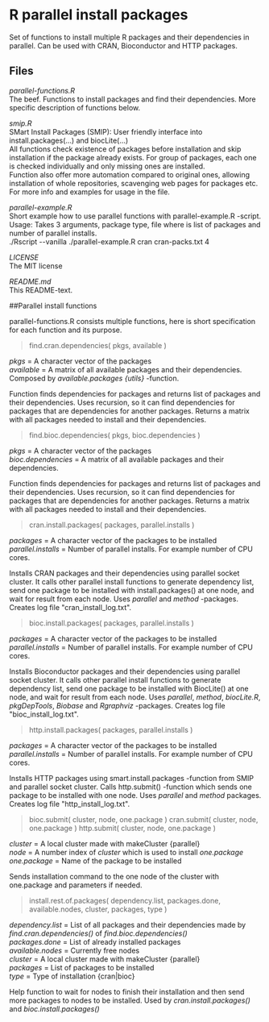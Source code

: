# R parallel install packages
Set of functions to install multiple R packages and their dependencies in parallel. Can be used with CRAN, Bioconductor and HTTP packages. 


## Files
 *parallel-functions.R*   
The beef. Functions to install packages and find their dependencies. More specific description of functions below.

*smip.R*   
SMart Install Packages (SMIP): User friendly interface into install.packages(...) and biocLite(...)   
All functions check existence of packages before installation and skip installation if the package already exists. For group of packages, each one is checked individually and only missing ones are installed.   
Function also offer more automation compared to original ones, allowing installation of whole repositories, scavenging web pages for packages etc.   
For more info and examples for usage in the file. 

 *parallel-example.R*   
Short example how to use parallel functions with parallel-example.R -script.    
Usage: Takes 3 arguments, package type, file where is list of packages and number of parallel installs.   
./Rscript --vanilla ./parallel-example.R cran cran-packs.txt 4     

 *LICENSE*   
The MIT license

 *README.md*   
This README-text.


##Parallel install functions

parallel-functions.R consists multiple functions, here is short specification for each function and its purpose. 

   
   
> find.cran.dependencies( pkgs, available )

*pkgs* = A character vector of the packages    
*available* = A matrix of all available packages and their dependencies. Composed by *available.packages {utils}* -function.   

Function finds dependencies for packages and returns list of packages and their dependencies. Uses recursion, so it can find dependencies for packages that are dependencies for another packages. Returns a matrix with all packages needed to install and their dependencies.

   
   
> find.bioc.dependencies( pkgs, bioc.dependencies )

*pkgs* = A character vector of the packages    
*bioc.dependencies* = A matrix of all available packages and their dependencies.    

Function finds dependencies for packages and returns list of packages and their dependencies. Uses recursion, so it can find dependencies for packages that are dependencies for another packages. Returns a matrix with all packages needed to install and their dependencies.

   
   
> cran.install.packages( packages, parallel.installs ) 

*packages* = A character vector of the packages to be installed   
*parallel.installs* = Number of parallel installs. For example number of CPU cores.    

Installs CRAN packages and their dependencies using parallel socket cluster. It calls other parallel install functions to generate dependency list, send one package to be installed with install.packages() at one node, and wait for result from each node. Uses *parallel* and *method* -packages. Creates log file "cran_install_log.txt".

   
   
> bioc.install.packages( packages, parallel.installs )

*packages* = A character vector of the packages to be installed   
*parallel.installs* = Number of parallel installs. For example number of CPU cores.    

Installs Bioconductor packages and their dependencies using parallel socket cluster. It calls other parallel install functions to generate dependency list, send one package to be installed with BiocLite() at one node, and wait for result from each node. Uses *parallel*, *method*, *biocLite.R*, *pkgDepTools*, *Biobase* and *Rgraphviz* -packages. Creates log file "bioc_install_log.txt".

   
   
>http.install.packages( packages, parallel.installs )

*packages* = A character vector of the packages to be installed   
*parallel.installs* = Number of parallel installs. For example number of CPU cores.    

Installs HTTP packages using smart.install.packages -function from SMIP and parallel socket cluster. Calls http.submit() -function which sends one package to be installed with one node. Uses *parallel* and *method* packages. Creates log file "http_install_log.txt".

   
   
>bioc.submit( cluster, node, one.package )
>cran.submit( cluster, node, one.package )
>http.submit( cluster, node, one.package )

*cluster* = A local cluster made with makeCluster {parallel}   
*node* = A number index of *cluster* which is used to install *one.package*   
*one.package* = Name of the package to be installed   

Sends installation command to the one node of the cluster with one.package and parameters if needed. 

   
   
>install.rest.of.packages( dependency.list, packages.done, available.nodes, cluster, packages, type )

*dependency.list* = List of all packages and their dependencies made by *find.cran.dependencies()* of *find.bioc.dependencies()*   
*packages.done* = List of already installed packages   
*available.nodes* = Currently free nodes   
*cluster* = A local cluster made with makeCluster {parallel}   
*packages* = List of packages to be installed   
*type* = Type of installation {cran|bioc}   

Help function to wait for nodes to finish their installation and then send more packages to nodes to be installed. Used by *cran.install.packages()* and *bioc.install.packages()*

